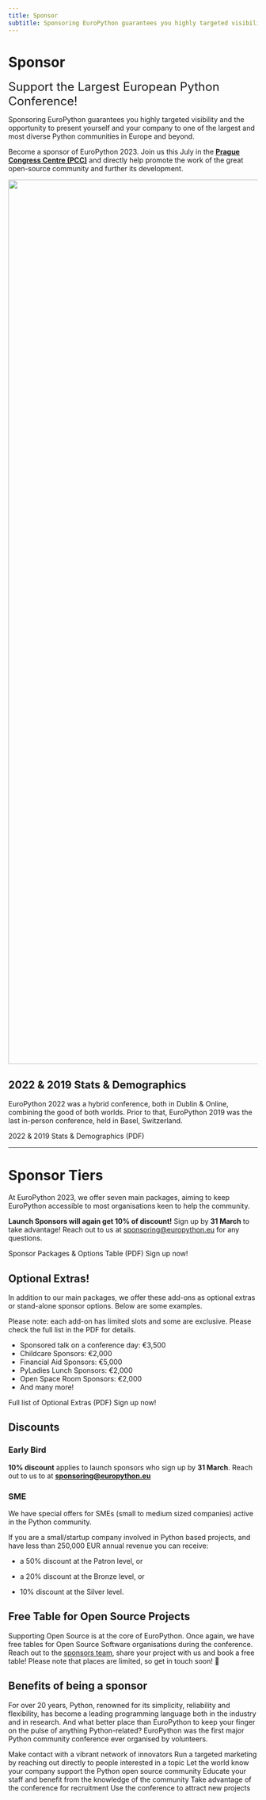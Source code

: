 ```yaml
---
title: Sponsor
subtitle: Sponsoring EuroPython guarantees you highly targeted visibility and the opportunity to present yourself and your company to one of the largest and most diverse Python communities in Europe and beyond.
---
```



# Sponsor

<font size="+2.5">Support the Largest European Python Conference!</font>

Sponsoring EuroPython guarantees you highly targeted visibility and the opportunity to present yourself and your company to one of the largest and most diverse Python communities in Europe and beyond.

Become a sponsor of EuroPython 2023. Join us this July in the **[Prague Congress Centre (PCC)](https://www.praguecc.cz/en/homepage)** and directly help promote the work of the great open-source community and further its development.

<img src="/img/hall_rotated.png" width="3279" height="1785" />

<!-- <ButtonWithTitle title="Ready to become a sponsor and join us in Prague?" text="Sign Up Now!" href="" /> -->

## 2022 & 2019 Stats & Demographics

EuroPython 2022 was a hybrid conference, both in Dublin & Online, combining the good of both worlds. Prior to that, EuroPython 2019 was the last in-person conference, held in Basel, Switzerland.

<div style={{textAlign: "center"}}>
<ButtonLink href="https://drive.google.com/file/d/1qmZXvrSogaOKL-AuaXfiPJS_3wz6i0Hg/view?usp=share_link">2022
& 2019 Stats & Demographics (PDF)</ButtonLink>
</div>

---
 # Sponsor Tiers

At EuroPython 2023, we offer seven main packages, aiming to keep EuroPython accessible to most organisations keen to help the community.

<Note>**Launch Sponsors will again get 10% of discount!** Sign up by **31 March** to take advantage! Reach out to us at sponsoring@europython.eu for any questions.</Note>

<div style={{textAlign: "left", marginBottom: 30}}>
<ButtonLink href="https://drive.google.com/file/d/15f6HGVUjgx2OKaLoCaIa6uNG3W0xLOm6/view?usp=share_link">Sponsor Packages & Options Table (PDF)</ButtonLink>
<ButtonLink href="https://forms.gle/ZmKdd2qNzXbmM4Vb6">Sign up now!</ButtonLink>
</div>


<SponsorTiers />

## Optional Extras!

In addition to our main packages, we offer these add-ons as optional extras or
stand-alone sponsor options. Below are some examples.

Please note: each add-on has limited slots and some are exclusive. Please check the full list in the PDF for details.

- Sponsored talk on a conference day: €3,500
- Childcare Sponsors: €2,000
- Financial Aid Sponsors: €5,000
- PyLadies Lunch Sponsors: €2,000
- Open Space Room Sponsors: €2,000
- And many more!

<ButtonLink href="https://drive.google.com/file/d/15f6HGVUjgx2OKaLoCaIa6uNG3W0xLOm6/view?usp=share_link">Full list of Optional Extras (PDF)</ButtonLink>
<ButtonLink href="https://forms.gle/ZmKdd2qNzXbmM4Vb6">Sign up now!</ButtonLink>


## Discounts

### Early Bird

**10% discount** applies to launch sponsors who sign up by **31 March**. Reach out to us to at **[sponsoring@europython.eu](mailto:sponsoring@europython.eu)**

### SME

We have special offers for SMEs (small to medium sized companies) active in the
Python community.

If you are a small/startup company involved in Python based projects, and have
less than 250,000 EUR annual revenue you can receive:

- a 50% discount at the Patron level, or

- a 20% discount at the Bronze level, or

- 10% discount at the Silver level.

## Free Table for Open Source Projects
Supporting Open Source is at the core of EuroPython. Once again, we have free
tables for Open Source Software organisations during the conference. Reach out to the
[sponsors team](mailto:sponsoring@europython.eu), share your project with us and
book a free table! Please note that places are limited, so get in touch soon! 🐍


## Benefits of being a sponsor

For over 20 years, Python, renowned for its simplicity, reliability and
flexibility, has become a leading programming language both in the industry and
in research. And what better place than EuroPython to keep your finger on the
pulse of anything Python-related? EuroPython was the first major Python
community conference ever organised by volunteers.

  <BenefitItem icon="network" title="Socialise">Make contact with a vibrant network of innovators</BenefitItem>
  <BenefitItem icon="target" title="Target">Run a targeted marketing by reaching out directly to people interested in a topic</BenefitItem>
  <BenefitItem icon="award" title="Community Cultivation">Let the world know your company support the Python open source community</BenefitItem>
  <BenefitItem icon="transfer" title="Know-How Transfer">Educate your staff and benefit from the knowledge of the community</BenefitItem>
  <BenefitItem icon="headhunt" title="Head Hunting">Take advantage of the conference for recruitment</BenefitItem>
  <BenefitItem icon="rocket" title="New Business">Use the conference to attract new projects</BenefitItem>
